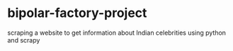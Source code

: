 # bipolar-factory-project
scraping a website to get information about Indian celebrities using python and scrapy
